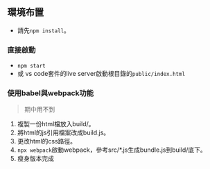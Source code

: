 ## 環境布置
+ 請先`npm install`。

### 直接啟動
+ `npm start`
+ 或 vs code套件的live server啟動根目錄的`public/index.html`



### 使用babel與webpack功能
> 期中用不到
1. 複製一份html檔放入build/。
1. 將html的js引用檔案改成build.js。
1. 更改html的css路徑。
1. `npx webpack`啟動webpack，參考src/*.js生成bundle.js到build/底下。
1. 瘦身版本完成
